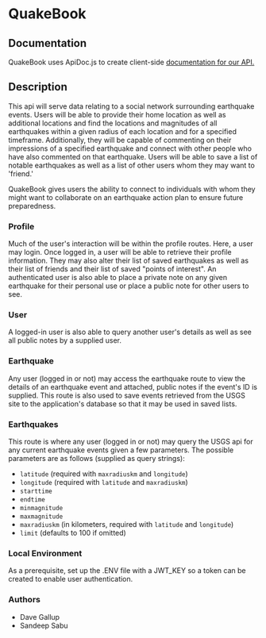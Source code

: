 # QuakeBook

## Documentation

QuakeBook uses ApiDoc.js to create client-side [documentation for our API.](https://quakebook.herokuapp.com/)

## Description
This api will serve data relating to a social network surrounding earthquake events.  Users will be able to provide their home location as well as additional locations and find the locations and magnitudes of all earthquakes within a given radius of each location and for a specified timeframe.  Additionally, they will be capable of commenting on their impressions of a specified earthquake and connect with other people who have also commented on that earthquake.  Users will be able to save a list of notable earthquakes as well as a list of other users whom they may want to 'friend.'

QuakeBook gives users the ability to connect to individuals with whom they might want to collaborate on an earthquake action plan to ensure future preparedness.


### Profile

Much of the user's interaction will be within the profile routes.  Here, a user may login. Once logged in, a user will be able to retrieve their profile information.  They may also alter their list of saved earthquakes as well as their list of friends and their list of saved "points of interest".  An authenticated user is also able to place a private note on any given earthquake for their personal use or place a public note for other users to see.  

### User

A logged-in user is also able to query another user's details as well as see all public notes by a supplied user.

### Earthquake

Any user (logged in or not) may access the earthquake route to view the details of an earthquake event and attached, public notes if the event's ID is supplied.  This route is also used to save events retrieved from the USGS site to the application's database so that it may be used in saved lists.

### Earthquakes

This route is where any user (logged in or not) may query the USGS api for any current earthquake events given a few parameters.  The possible parameters are as follows (supplied as query strings):

- `latitude` (required with `maxradiuskm` and `longitude`)
- `longitude` (required with `latitude` and `maxradiuskm`)
- `starttime`
- `endtime`
- `minmagnitude`
- `maxmagnitude`
- `maxradiuskm` (in kilometers, required with `latitude` and `longitude`)
- `limit` (defaults to 100 if omitted)

### Local Environment

As a prerequisite, set up the .ENV file with a JWT_KEY so a token can be created to enable user authentication.

### Authors

* Dave Gallup
* Sandeep Sabu
